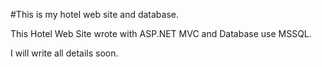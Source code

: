 #This is my hotel web site and database.

This Hotel Web Site wrote with ASP.NET MVC and Database use MSSQL.

I will write all details soon.
